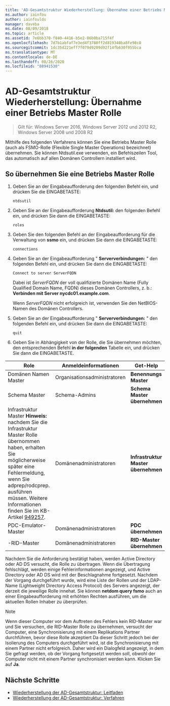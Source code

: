 ```yaml
---
title: 'AD-Gesamtstruktur Wiederherstellung: Übernahme einer Betriebs Master Rolle'
ms.author: iainfou
author: iainfoulds
manager: daveba
ms.date: 08/09/2018
ms.topic: article
ms.assetid: 7e6bb370-f840-4416-b5e2-86b0ba715f4f
ms.openlocfilehash: 7d7b1abfaf7e3ed4f3780ff2d819340ba8fe98c0
ms.sourcegitcommit: 1dc35d221eff7f079d9209d92f14fb630f955bca
ms.translationtype: MT
ms.contentlocale: de-DE
ms.lasthandoff: 08/26/2020
ms.locfileid: "88941530"
---
```

# <a name="ad-forest-recovery---seizing-an-operations-master-role"></a>AD-Gesamtstruktur Wiederherstellung: Übernahme einer Betriebs Master Rolle

>Gilt für: Windows Server 2016, Windows Server 2012 und 2012 R2, Windows Server 2008 und 2008 R2

Mithilfe des folgenden Verfahrens können Sie eine Betriebs Master Rolle (auch als FSMO-Rolle (Flexible Single Master Operations) bezeichnet) übernehmen. Sie können Ntdsutil.exe verwenden, ein Befehlszeilen Tool, das automatisch auf allen Domänen Controllern installiert wird.

## <a name="to-seize-an-operations-master-role"></a>So übernehmen Sie eine Betriebs Master Rolle

1. Geben Sie an der Eingabeaufforderung den folgenden Befehl ein, und drücken Sie die EINGABETASTE:

   ```
   ntdsutil
   ```

2. Geben Sie an der Eingabeaufforderung **Ntdsutil:** den folgenden Befehl ein, und drücken Sie dann die EINGABETASTE:

   ```
   roles
   ```

3. Geben Sie den folgenden Befehl an der Eingabeaufforderung für die Verwaltung von **ssmo** ein, und drücken Sie dann die EINGABETASTE:

   ```
   connections
   ```

4. Geben Sie an der Eingabeaufforderung " **Serververbindungen:** " den folgenden Befehl ein, und drücken Sie dann die EINGABETASTE:

   ```
   Connect to server ServerFQDN
   ```

   Dabei ist *ServerFQDN* der voll qualifizierte Domänen Name (Fully Qualified Domain Name, FQDN) dieses Domänen Controllers, z. b.: **Verbinden mit Server nycdc01.example.com**.

   Wenn *ServerFQDN* nicht erfolgreich ist, verwenden Sie den NetBIOS-Namen des Domänen Controllers.

5. Geben Sie an der Eingabeaufforderung " **Serververbindungen:** " den folgenden Befehl ein, und drücken Sie dann die EINGABETASTE:

   ```
   quit
   ```

6. Geben Sie in Abhängigkeit von der Rolle, die Sie übernehmen möchten, den entsprechenden Befehl **in der folgenden** Tabelle ein, und drücken Sie dann die EINGABETASTE.

|Role|Anmeldeinformationen|Get-Help|
|----------|-----------------|-------------|
|Domänen Namen Master|Organisationsadministratoren|**Benennungs Master**|
|Schema Master|Schema-Admins|**Schema Master übernehmen**|
|Infrastruktur Master **Hinweis:**  nachdem Sie die Infrastruktur Master Rolle übernommen haben, erhalten Sie möglicherweise später eine Fehlermeldung, wenn Sie adprep/rodcprep. ausführen müssen. Weitere Informationen finden Sie im KB-Artikel [949257](https://support.microsoft.com/kb/949257).|Domänenadministratoren|**Infrastruktur Master übernehmen**|
|PDC-Emulator-Master|Domänenadministratoren|**PDC übernehmen**|
|-RID-Master|Domänenadministratoren|**RID-Master übernehmen**|

Nachdem Sie die Anforderung bestätigt haben, werden Active Directory oder AD DS versucht, die Rolle zu übertragen. Wenn die Übertragung fehlschlägt, werden einige Fehlerinformationen angezeigt, und Active Directory oder AD DS wird mit der Beschlagnahme fortgesetzt. Nachdem der Vorgang durchgeführt wurde, wird eine Liste der Rollen und der LDAP-Name (Lightweight Directory Access Protocol) des Servers angezeigt, der derzeit die jeweilige Rolle innehat. Sie können **netdom query fsmo** auch an einer Eingabeaufforderung mit erhöhten Rechten ausführen, um die aktuellen Rollen Inhaber zu überprüfen.

> [!NOTE]
> Wenn dieser Computer vor dem Auftreten des Fehlers kein RID-Master war und Sie versuchen, die RID-Master Rolle zu übernehmen, versucht der Computer, eine Synchronisierung mit einem Replikations Partner durchführen, bevor diese Rolle akzeptiert Da dieser Schritt jedoch bei der Isolierung des Computers durchgeführt wird, ist die Synchronisierung mit einem Partner nicht erfolgreich. Daher wird ein Dialogfeld angezeigt, in dem Sie gefragt werden, ob der Vorgang fortgesetzt werden soll, obwohl der Computer nicht mit einem Partner synchronisiert werden kann. Klicken Sie auf **Ja**.

## <a name="next-steps"></a>Nächste Schritte

- [Wiederherstellung der AD-Gesamtstruktur: Leitfaden](AD-Forest-Recovery-Guide.md)
- [Wiederherstellung der AD-Gesamtstruktur: Verfahren](AD-Forest-Recovery-Procedures.md)
